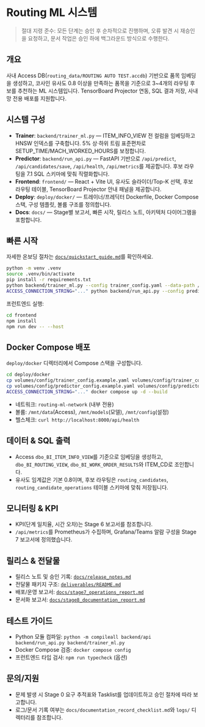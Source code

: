 # Routing ML 시스템

> 절대 지령 준수: 모든 단계는 승인 후 순차적으로 진행하며, 오류 발견 시 재승인을 요청하고, 문서 작업은 승인 하에 백그라운드 방식으로 수행한다.

## 개요
사내 Access DB(`routing_data/ROUTING AUTO TEST.accdb`) 기반으로 품목 임베딩을 생성하고, 코사인 유사도 0.8 이상을 만족하는 품목을 기준으로 3~4개의 라우팅 후보를 추천하는 ML 시스템입니다. TensorBoard Projector 연동, SQL 결과 저장, 사내망 전용 배포를 지원합니다.

## 시스템 구성
- **Trainer**: `backend/trainer_ml.py` — ITEM_INFO_VIEW 전 컬럼을 임베딩하고 HNSW 인덱스를 구축합니다. 5% 상·하위 트림 표준편차로 SETUP_TIME/MACH_WORKED_HOURS를 보정합니다.
- **Predictor**: `backend/run_api.py` — FastAPI 기반으로 `/api/predict`, `/api/candidates/save`, `/api/health`, `/api/metrics`를 제공합니다. 후보 라우팅을 7.1 SQL 스키마에 맞춰 직렬화합니다.
- **Frontend**: `frontend/` — React + Vite UI, 유사도 슬라이더/Top-K 선택, 후보 라우팅 테이블, TensorBoard Projector 안내 패널을 제공합니다.
- **Deploy**: `deploy/docker/` — 트레이너/프레딕터 Dockerfile, Docker Compose 스택, 구성 템플릿, 볼륨 구조를 정의합니다.
- **Docs**: `docs/` — Stage별 보고서, 빠른 시작, 릴리스 노트, 아키텍처 다이어그램을 포함합니다.

## 빠른 시작
자세한 온보딩 절차는 [`docs/quickstart_guide.md`](docs/quickstart_guide.md)를 확인하세요.

```bash
python -m venv .venv
source .venv/bin/activate
pip install -r requirements.txt
python backend/trainer_ml.py --config trainer_config.yaml --data-path /mnt/data/routing_data
ACCESS_CONNECTION_STRING="..." python backend/run_api.py --config predictor_config.yaml
```

프런트엔드 실행:
```bash
cd frontend
npm install
npm run dev -- --host
```

## Docker Compose 배포
`deploy/docker` 디렉터리에서 Compose 스택을 구성합니다.

```bash
cd deploy/docker
cp volumes/config/trainer_config.example.yaml volumes/config/trainer_config.yaml
cp volumes/config/predictor_config.example.yaml volumes/config/predictor_config.yaml
ACCESS_CONNECTION_STRING="..." docker compose up -d --build
```

- 네트워크: `routing-ml-network` (내부 전용)
- 볼륨: `/mnt/data`(Access), `/mnt/models`(모델), `/mnt/config`(설정)
- 헬스체크: `curl http://localhost:8000/api/health`

## 데이터 & SQL 출력
- Access `dbo_BI_ITEM_INFO_VIEW`를 기준으로 임베딩을 생성하고, `dbo_BI_ROUTING_VIEW`, `dbo_BI_WORK_ORDER_RESULTS`와 ITEM_CD로 조인합니다.
- 유사도 임계값은 기본 0.8이며, 후보 라우팅은 `routing_candidates`, `routing_candidate_operations` 테이블 스키마에 맞춰 저장됩니다.

## 모니터링 & KPI
- KPI(단계 일치율, 시간 오차)는 Stage 6 보고서를 참조합니다.
- `/api/metrics`를 Prometheus가 수집하며, Grafana/Teams 알람 구성을 Stage 7 보고서에 정의했습니다.

## 릴리스 & 전달물
- 릴리스 노트 및 승인 기록: [`docs/release_notes.md`](docs/release_notes.md)
- 전달물 패키지 구조: [`deliverables/README.md`](deliverables/README.md)
- 배포/운영 보고서: [`docs/stage7_operations_report.md`](docs/stage7_operations_report.md)
- 문서화 보고서: [`docs/stage8_documentation_report.md`](docs/stage8_documentation_report.md)

## 테스트 가이드
- Python 모듈 컴파일: `python -m compileall backend/api backend/run_api.py backend/trainer_ml.py`
- Docker Compose 검증: `docker compose config`
- 프런트엔드 타입 검사: `npm run typecheck` (옵션)

## 문의/지원
- 문제 발생 시 Stage 0 요구 추적표와 Tasklist를 업데이트하고 승인 절차에 따라 보고합니다.
- 로그/문서 기록 여부는 `docs/documentation_record_checklist.md`와 `logs/` 디렉터리를 참조합니다.
